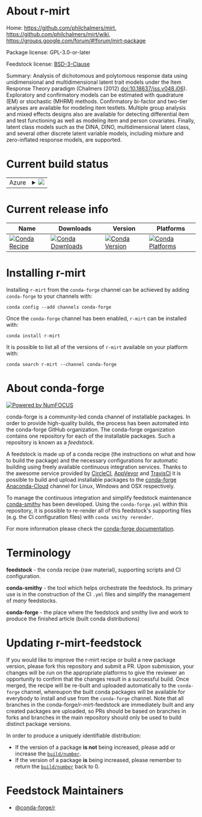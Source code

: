 About r-mirt
============

Home: https://github.com/philchalmers/mirt, https://github.com/philchalmers/mirt/wiki, https://groups.google.com/forum/#!forum/mirt-package

Package license: GPL-3.0-or-later

Feedstock license: [BSD-3-Clause](https://github.com/conda-forge/r-mirt-feedstock/blob/master/LICENSE.txt)

Summary: Analysis of dichotomous and polytomous response data using unidimensional and multidimensional latent trait models under the Item Response Theory paradigm (Chalmers (2012) <doi:10.18637/jss.v048.i06>).  Exploratory and confirmatory models can be estimated with quadrature (EM)  or stochastic (MHRM) methods. Confirmatory bi-factor and two-tier analyses are available for modeling item testlets. Multiple group analysis and mixed effects designs also are available for detecting differential item and test functioning as well as modeling item and person covariates. Finally, latent class models such as the DINA, DINO, multidimensional latent class, and several other discrete latent variable models, including mixture and zero-inflated response models,  are supported.

Current build status
====================


<table>
    
  <tr>
    <td>Azure</td>
    <td>
      <details>
        <summary>
          <a href="https://dev.azure.com/conda-forge/feedstock-builds/_build/latest?definitionId=4242&branchName=master">
            <img src="https://dev.azure.com/conda-forge/feedstock-builds/_apis/build/status/r-mirt-feedstock?branchName=master">
          </a>
        </summary>
        <table>
          <thead><tr><th>Variant</th><th>Status</th></tr></thead>
          <tbody><tr>
              <td>linux_64_r_base3.6</td>
              <td>
                <a href="https://dev.azure.com/conda-forge/feedstock-builds/_build/latest?definitionId=4242&branchName=master">
                  <img src="https://dev.azure.com/conda-forge/feedstock-builds/_apis/build/status/r-mirt-feedstock?branchName=master&jobName=linux&configuration=linux_64_r_base3.6" alt="variant">
                </a>
              </td>
            </tr><tr>
              <td>linux_64_r_base4.0</td>
              <td>
                <a href="https://dev.azure.com/conda-forge/feedstock-builds/_build/latest?definitionId=4242&branchName=master">
                  <img src="https://dev.azure.com/conda-forge/feedstock-builds/_apis/build/status/r-mirt-feedstock?branchName=master&jobName=linux&configuration=linux_64_r_base4.0" alt="variant">
                </a>
              </td>
            </tr><tr>
              <td>osx_64_r_base3.6</td>
              <td>
                <a href="https://dev.azure.com/conda-forge/feedstock-builds/_build/latest?definitionId=4242&branchName=master">
                  <img src="https://dev.azure.com/conda-forge/feedstock-builds/_apis/build/status/r-mirt-feedstock?branchName=master&jobName=osx&configuration=osx_64_r_base3.6" alt="variant">
                </a>
              </td>
            </tr><tr>
              <td>osx_64_r_base4.0</td>
              <td>
                <a href="https://dev.azure.com/conda-forge/feedstock-builds/_build/latest?definitionId=4242&branchName=master">
                  <img src="https://dev.azure.com/conda-forge/feedstock-builds/_apis/build/status/r-mirt-feedstock?branchName=master&jobName=osx&configuration=osx_64_r_base4.0" alt="variant">
                </a>
              </td>
            </tr><tr>
              <td>win_64_r_base3.6</td>
              <td>
                <a href="https://dev.azure.com/conda-forge/feedstock-builds/_build/latest?definitionId=4242&branchName=master">
                  <img src="https://dev.azure.com/conda-forge/feedstock-builds/_apis/build/status/r-mirt-feedstock?branchName=master&jobName=win&configuration=win_64_r_base3.6" alt="variant">
                </a>
              </td>
            </tr><tr>
              <td>win_64_r_base4.0</td>
              <td>
                <a href="https://dev.azure.com/conda-forge/feedstock-builds/_build/latest?definitionId=4242&branchName=master">
                  <img src="https://dev.azure.com/conda-forge/feedstock-builds/_apis/build/status/r-mirt-feedstock?branchName=master&jobName=win&configuration=win_64_r_base4.0" alt="variant">
                </a>
              </td>
            </tr>
          </tbody>
        </table>
      </details>
    </td>
  </tr>
</table>

Current release info
====================

| Name | Downloads | Version | Platforms |
| --- | --- | --- | --- |
| [![Conda Recipe](https://img.shields.io/badge/recipe-r--mirt-green.svg)](https://anaconda.org/conda-forge/r-mirt) | [![Conda Downloads](https://img.shields.io/conda/dn/conda-forge/r-mirt.svg)](https://anaconda.org/conda-forge/r-mirt) | [![Conda Version](https://img.shields.io/conda/vn/conda-forge/r-mirt.svg)](https://anaconda.org/conda-forge/r-mirt) | [![Conda Platforms](https://img.shields.io/conda/pn/conda-forge/r-mirt.svg)](https://anaconda.org/conda-forge/r-mirt) |

Installing r-mirt
=================

Installing `r-mirt` from the `conda-forge` channel can be achieved by adding `conda-forge` to your channels with:

```
conda config --add channels conda-forge
```

Once the `conda-forge` channel has been enabled, `r-mirt` can be installed with:

```
conda install r-mirt
```

It is possible to list all of the versions of `r-mirt` available on your platform with:

```
conda search r-mirt --channel conda-forge
```


About conda-forge
=================

[![Powered by NumFOCUS](https://img.shields.io/badge/powered%20by-NumFOCUS-orange.svg?style=flat&colorA=E1523D&colorB=007D8A)](http://numfocus.org)

conda-forge is a community-led conda channel of installable packages.
In order to provide high-quality builds, the process has been automated into the
conda-forge GitHub organization. The conda-forge organization contains one repository
for each of the installable packages. Such a repository is known as a *feedstock*.

A feedstock is made up of a conda recipe (the instructions on what and how to build
the package) and the necessary configurations for automatic building using freely
available continuous integration services. Thanks to the awesome service provided by
[CircleCI](https://circleci.com/), [AppVeyor](https://www.appveyor.com/)
and [TravisCI](https://travis-ci.com/) it is possible to build and upload installable
packages to the [conda-forge](https://anaconda.org/conda-forge)
[Anaconda-Cloud](https://anaconda.org/) channel for Linux, Windows and OSX respectively.

To manage the continuous integration and simplify feedstock maintenance
[conda-smithy](https://github.com/conda-forge/conda-smithy) has been developed.
Using the ``conda-forge.yml`` within this repository, it is possible to re-render all of
this feedstock's supporting files (e.g. the CI configuration files) with ``conda smithy rerender``.

For more information please check the [conda-forge documentation](https://conda-forge.org/docs/).

Terminology
===========

**feedstock** - the conda recipe (raw material), supporting scripts and CI configuration.

**conda-smithy** - the tool which helps orchestrate the feedstock.
                   Its primary use is in the construction of the CI ``.yml`` files
                   and simplify the management of *many* feedstocks.

**conda-forge** - the place where the feedstock and smithy live and work to
                  produce the finished article (built conda distributions)


Updating r-mirt-feedstock
=========================

If you would like to improve the r-mirt recipe or build a new
package version, please fork this repository and submit a PR. Upon submission,
your changes will be run on the appropriate platforms to give the reviewer an
opportunity to confirm that the changes result in a successful build. Once
merged, the recipe will be re-built and uploaded automatically to the
`conda-forge` channel, whereupon the built conda packages will be available for
everybody to install and use from the `conda-forge` channel.
Note that all branches in the conda-forge/r-mirt-feedstock are
immediately built and any created packages are uploaded, so PRs should be based
on branches in forks and branches in the main repository should only be used to
build distinct package versions.

In order to produce a uniquely identifiable distribution:
 * If the version of a package **is not** being increased, please add or increase
   the [``build/number``](https://conda.io/docs/user-guide/tasks/build-packages/define-metadata.html#build-number-and-string).
 * If the version of a package **is** being increased, please remember to return
   the [``build/number``](https://conda.io/docs/user-guide/tasks/build-packages/define-metadata.html#build-number-and-string)
   back to 0.

Feedstock Maintainers
=====================

* [@conda-forge/r](https://github.com/conda-forge/r/)

